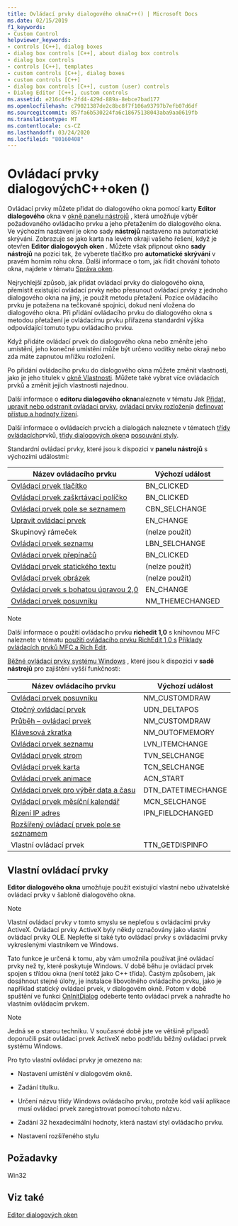```yaml
---
title: Ovládací prvky dialogového oknaC++() | Microsoft Docs
ms.date: 02/15/2019
f1_keywords:
- Custom Control
helpviewer_keywords:
- controls [C++], dialog boxes
- dialog box controls [C++], about dialog box controls
- dialog box controls
- controls [C++], templates
- custom controls [C++], dialog boxes
- custom controls [C++]
- dialog box controls [C++], custom (user) controls
- Dialog Editor [C++], custom controls
ms.assetid: e216c4f9-2fd4-429d-889a-8ebce7bad177
ms.openlocfilehash: c79021387de2c8bc8f7f106a93797b7efb07d6df
ms.sourcegitcommit: 857fa6b530224fa6c18675138043aba9aa0619fb
ms.translationtype: MT
ms.contentlocale: cs-CZ
ms.lasthandoff: 03/24/2020
ms.locfileid: "80160408"
---
```

# <a name="dialog-box-controls-c"></a>Ovládací prvky dialogovýchC++oken ()

Ovládací prvky můžete přidat do dialogového okna pomocí karty **Editor dialogového** okna v [okně panelu nástrojů](/visualstudio/ide/reference/toolbox) , která umožňuje výběr požadovaného ovládacího prvku a jeho přetažením do dialogového okna. Ve výchozím nastavení je okno sady **nástrojů** nastaveno na automatické skrývání. Zobrazuje se jako karta na levém okraji vašeho řešení, když je otevřen **Editor dialogových oken** . Můžete však připnout okno **sady nástrojů** na pozici tak, že vyberete tlačítko pro **automatické skrývání** v pravém horním rohu okna. Další informace o tom, jak řídit chování tohoto okna, najdete v tématu [Správa oken](/visualstudio/ide/customizing-window-layouts-in-visual-studio).

Nejrychlejší způsob, jak přidat ovládací prvky do dialogového okna, přemístit existující ovládací prvky nebo přesunout ovládací prvky z jednoho dialogového okna na jiný, je použít metodu přetažení. Pozice ovládacího prvku je potažena na tečkované spojnici, dokud není vložena do dialogového okna. Při přidání ovládacího prvku do dialogového okna s metodou přetažení je ovládacímu prvku přiřazena standardní výška odpovídající tomuto typu ovládacího prvku.

Když přidáte ovládací prvek do dialogového okna nebo změníte jeho umístění, jeho konečné umístění může být určeno vodítky nebo okraji nebo zda máte zapnutou mřížku rozložení.

Po přidání ovládacího prvku do dialogového okna můžete změnit vlastnosti, jako je jeho titulek v [okně Vlastnosti](/visualstudio/ide/reference/properties-window). Můžete také vybrat více ovládacích prvků a změnit jejich vlastnosti najednou.

Další informace o **editoru dialogového okna**naleznete v tématu Jak [Přidat, upravit nebo odstranit ovládací prvky](adding-editing-or-deleting-controls.md), [ovládací prvky rozložení](../windows/arrangement-of-controls-on-dialog-boxes.md)a [definovat přístup a hodnoty řízení](../windows/defining-mnemonics-access-keys.md).

Další informace o ovládacích prvcích a dialogách naleznete v tématech [třídy ovládacích](../mfc/control-classes.md)prvků, [třídy dialogových oken](../mfc/dialog-box-classes.md)a [posouvání styly](../mfc/reference/styles-used-by-mfc.md#scroll-bar-styles).

Standardní ovládací prvky, které jsou k dispozici v **panelu nástrojů** s výchozími událostmi:

|Název ovládacího prvku|Výchozí událost|
|---|---|
|[Ovládací prvek tlačítko](../mfc/reference/cbutton-class.md)|BN_CLICKED|
|[Ovládací prvek zaškrtávací políčko](../mfc/reference/styles-used-by-mfc.md#button-styles)|BN_CLICKED|
|[Ovládací prvek pole se seznamem](../mfc/reference/ccombobox-class.md)|CBN_SELCHANGE|
|[Upravit ovládací prvek](../mfc/reference/cedit-class.md)|EN_CHANGE|
|Skupinový rámeček|(nelze použít)|
|[Ovládací prvek seznamu](../mfc/reference/clistbox-class.md)|LBN_SELCHANGE|
|[Ovládací prvek přepínačů](../mfc/reference/styles-used-by-mfc.md#button-styles)|BN_CLICKED|
|[Ovládací prvek statického textu](../mfc/reference/cstatic-class.md)|(nelze použít)|
|[Ovládací prvek obrázek](../mfc/reference/cpictureholder-class.md)|(nelze použít)|
|[Ovládací prvek s bohatou úpravou 2,0](../mfc/using-cricheditctrl.md)|EN_CHANGE|
|[Ovládací prvek posuvníku](../mfc/reference/cscrollbar-class.md)|NM_THEMECHANGED|

> [!NOTE]
> Další informace o použití ovládacího prvku **richedit 1,0** s knihovnou MFC naleznete v tématu [použití ovládacího prvku RichEdit 1,0 s](../windows/using-the-richedit-1-0-control-with-mfc.md) [Příklady ovládacích prvků MFC a Rich Edit](../mfc/rich-edit-control-examples.md).

[Běžné ovládací prvky systému Windows](../mfc/controls-mfc.md) , které jsou k dispozici v **sadě nástrojů** pro zajištění vyšší funkčnosti:

|Název ovládacího prvku|Výchozí událost|
|---|---|
|[Ovládací prvek posuvníku](../mfc/slider-control-styles.md)|NM_CUSTOMDRAW|
|[Otočný ovládací prvek](../mfc/using-cspinbuttonctrl.md)|UDN_DELTAPOS|
|[Průběh – ovládací prvek](../mfc/styles-for-the-progress-control.md)|NM_CUSTOMDRAW|
|[Klávesová zkratka](../mfc/using-a-hot-key-control.md)|NM_OUTOFMEMORY|
|[Ovládací prvek seznamu](../mfc/list-control-and-list-view.md)|LVN_ITEMCHANGE|
|[Ovládací prvek strom](../mfc/tree-control-styles.md)|TVN_SELCHANGE|
|[Ovládací prvek karta](../mfc/tab-controls-and-property-sheets.md)|TCN_SELCHANGE|
|[Ovládací prvek animace](../mfc/using-an-animation-control.md)|ACN_START|
|[Ovládací prvek pro výběr data a času](../mfc/creating-the-date-and-time-picker-control.md)|DTN_DATETIMECHANGE|
|[Ovládací prvek měsíční kalendář](../mfc/month-calendar-control-examples.md)|MCN_SELCHANGE|
|[Řízení IP adres](../mfc/reference/cipaddressctrl-class.md)|IPN_FIELDCHANGED|
|[Rozšířený ovládací prvek pole se seznamem](../mfc/creating-an-extended-combo-box-control.md)||
|Vlastní ovládací prvek|TTN_GETDISPINFO|

## <a name="custom-controls"></a>Vlastní ovládací prvky

**Editor dialogového okna** umožňuje použít existující vlastní nebo uživatelské ovládací prvky v šabloně dialogového okna.

> [!NOTE]
> Vlastní ovládací prvky v tomto smyslu se nepleťou s ovládacími prvky ActiveX. Ovládací prvky ActiveX byly někdy označovány jako vlastní ovládací prvky OLE. Nepleťte si také tyto ovládací prvky s ovládacími prvky vykreslenými vlastníkem ve Windows.

Tato funkce je určená k tomu, aby vám umožnila používat jiné ovládací prvky než ty, které poskytuje Windows. V době běhu je ovládací prvek spojen s třídou okna (není totéž jako C++ třída). Častým způsobem, jak dosáhnout stejné úlohy, je instalace libovolného ovládacího prvku, jako je například statický ovládací prvek, v dialogovém okně. Potom v době spuštění ve funkci [OnInitDialog](../mfc/reference/cdialog-class.md#oninitdialog) odeberte tento ovládací prvek a nahraďte ho vlastním ovládacím prvkem.

> [!NOTE]
> Jedná se o starou techniku. V současné době jste ve většině případů doporučili psát ovládací prvek ActiveX nebo podtřídu běžný ovládací prvek systému Windows.

Pro tyto vlastní ovládací prvky je omezeno na:

- Nastavení umístění v dialogovém okně.

- Zadání titulku.

- Určení názvu třídy Windows ovládacího prvku, protože kód vaší aplikace musí ovládací prvek zaregistrovat pomocí tohoto názvu.

- Zadání 32 hexadecimální hodnoty, která nastaví styl ovládacího prvku.

- Nastavení rozšířeného stylu

## <a name="requirements"></a>Požadavky

Win32

## <a name="see-also"></a>Viz také

[Editor dialogových oken](../windows/dialog-editor.md)

<!--
[Adding Event Handlers for Dialog Box Controls](../windows/adding-event-handlers-for-dialog-box-controls.md)<br/>
[Dialog Box Controls and Variable Types](../ide/dialog-box-controls-and-variable-types.md)<br/>
[Controls](../mfc/controls-mfc.md)<br/>-->

